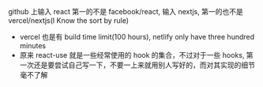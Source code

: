 github 上输入 react 第一的不是 facebook/react, 输入 nextjs, 第一的也不是 vercel/nextjs(I Know the sort by rule)

* vercel 也是有 build time limit(100 hours), netlify only have three hundred minutes
* 原来 react-use 就是一些经常使用的 hook 的集合，不过对于一些 hooks, 第一次还是要尝试自己写一下，不要一上来就用别人写好的，而对其实现的细节毫不了解